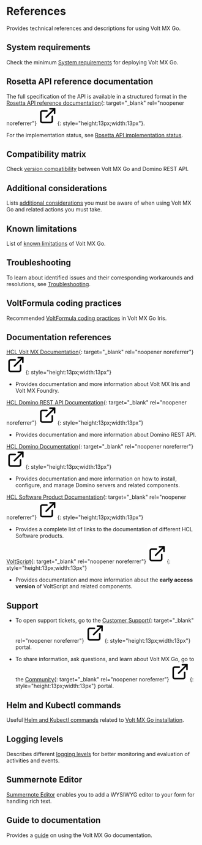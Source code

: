 # References

Provides technical references and descriptions for using Volt MX Go.

## System requirements

Check the minimum [System requirements](../tutorials/installupgrade/sysreq/index.md) for deploying Volt MX Go.

## Rosetta API reference documentation

The full specification of the API is available in a structured format in the [Rosetta API reference documentation](../javadoc/index.html "Link opens a new tab"){: target="_blank" rel="noopener noreferrer"}&nbsp;![link image](../assets/images/external-link.svg){: style="height:13px;width:13px"}.

For the implementation status, see [Rosetta API implementation status](../javadoc/api_status.html).

## Compatibility matrix

Check [version compatibility](compatibilitymatrix.md) between Volt MX Go and Domino REST API.

## Additional considerations

Lists [additional considerations](addconsideration.md) you must be aware of when using Volt MX Go and related actions you must take.

## Known limitations

List of [known limitations](knownlimitation.md) of Volt MX Go.

## Troubleshooting

To learn about identified issues and their corresponding workarounds and resolutions, see [Troubleshooting](troubleshoot.md).

## VoltFormula coding practices

Recommended [VoltFormula coding practices](../topicguides/voltformula/vfcodingguides.md) in Volt MX Go Iris.

## Documentation references

[HCL Volt MX Documentation](https://opensource.hcltechsw.com/volt-mx-docs/95/docs/documentation/index.html "Link opens a new tab"){: target="_blank" rel="noopener noreferrer"}&nbsp;![link image](../assets/images/external-link.svg){: style="height:13px;width:13px"}

- Provides documentation and more information about Volt MX Iris and Volt MX Foundry.

[HCL Domino REST API Documentation](https://opensource.hcltechsw.com/Domino-rest-api/index.html "Link opens a new tab"){: target="_blank" rel="noopener noreferrer"}&nbsp;![link image](../assets/images/external-link.svg){: style="height:13px;width:13px"}

- Provides documentation and more information about Domino REST API.

[HCL Domino Documentation](https://help.hcltechsw.com/domino/welcome/index.html "Link opens a new tab"){: target="_blank" rel="noopener noreferrer"}&nbsp;![link image](../assets/images/external-link.svg){: style="height:13px;width:13px"}

- Provides documentation and more information on how to install, configure, and manage Domino servers and related components.

[HCL Software Product Documentation](https://help.hcltechsw.com/ "Link opens a new tab"){: target="_blank" rel="noopener noreferrer"}&nbsp;![link image](../assets/images/external-link.svg){: style="height:13px;width:13px"}

- Provides a complete list of links to the documentation of different HCL Software products.

[VoltScript](https://help.hcltechsw.com/docs/voltscript/early-access/index.html "Link opens a new tab"){: target="_blank" rel="noopener noreferrer"}&nbsp;![link image](../assets/images/external-link.svg){: style="height:13px;width:13px"}

- Provides documentation and more information about the **early access version** of VoltScript and related components.

## Support

- To open support tickets, go to the [Customer Support](https://support.hcltechsw.com/csm "Link opens a new tab"){: target="_blank" rel="noopener noreferrer"}&nbsp;![link image](../assets/images/external-link.svg){: style="height:13px;width:13px"} portal.  

- To share information, ask questions, and learn about Volt MX Go, go to the [Community](https://support.hcltechsw.com/community?id=community_forum&sys_id=2a45adef1bc4fd14a67e9759bc4bcb3d "Link opens a new tab"){: target="_blank" rel="noopener noreferrer"}&nbsp;![link image](../assets/images/external-link.svg){: style="height:13px;width:13px"} portal.

## Helm and Kubectl commands

Useful [Helm and Kubectl commands](kubecheatsheet.md) related to [Volt MX Go installation](../tutorials/installupgrade/index.md).

## Logging levels

Describes different [logging levels](reflogginglevels.md) for better monitoring and evaluation of activities and events.

## Summernote Editor

[Summernote Editor](summernotewidget.md) enables you to add a WYSIWYG editor to your form for handling rich text.

## Guide to documentation

Provides a [guide](docguide.md) on using the Volt MX Go documentation.
